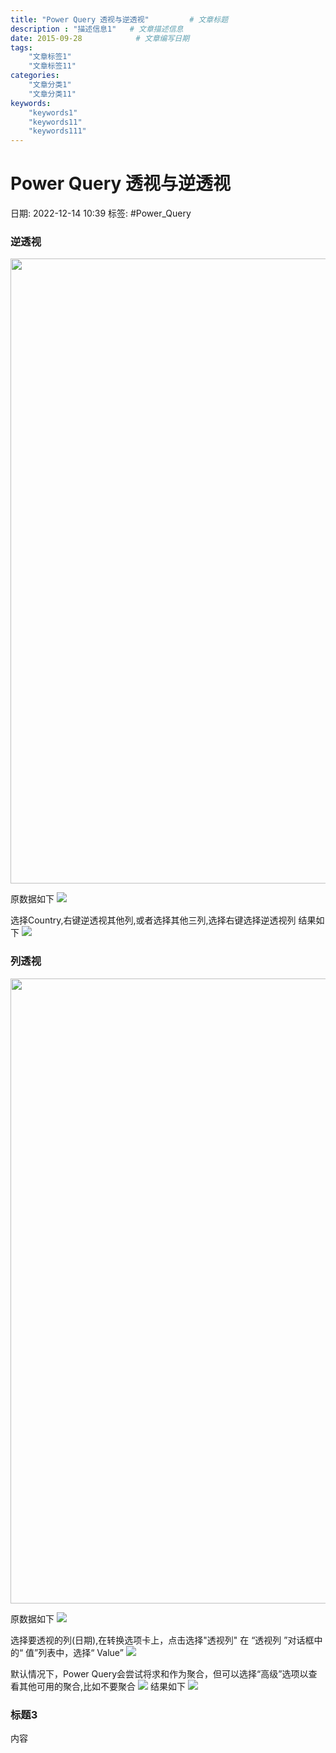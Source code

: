 ```yaml
---
title: "Power Query 透视与逆透视"			# 文章标题
description : "描述信息1"	# 文章描述信息
date: 2015-09-28			# 文章编写日期
tags:
    "文章标签1"
    "文章标签11"
categories:
    "文章分类1"
    "文章分类11"
keywords:
    "keywords1"
    "keywords11"
    "keywords111"
---
```

# Power Query 透视与逆透视
日期: 2022-12-14 10:39
标签:  #Power_Query 

### 逆透视
<img src="https://cloud.g60.net/d/cloud/note/img/2022/20221214_1670985631.jpg" width = "1000px" />

原数据如下
<img src="https://cloud.g60.net/d/cloud/note/img/2022/20221214_1670985670.jpg">

选择Country,右键逆透视其他列,或者选择其他三列,选择右键选择逆透视列
结果如下
<img src="https://cloud.g60.net/d/cloud/note/img/2022/20221214_1670985707.jpg">

### 列透视
<img src="https://cloud.g60.net/d/cloud/note/img/2022/20221214_1670987450.jpg" width = "1000px" />

原数据如下
<img src="https://cloud.g60.net/d/cloud/note/img/2022/20221214_1670985707.jpg">

选择要透视的列(日期),在转换选项卡上，点击选择"透视列"
在 “透视列 ”对话框中的“ 值”列表中，选择“ Value”
<img src="https://cloud.g60.net/d/cloud/note/img/2022/20221214_1670988082.jpg">

默认情况下，Power Query会尝试将求和作为聚合，但可以选择“高级”选项以查看其他可用的聚合,比如不要聚合
<img src="https://cloud.g60.net/d/cloud/note/img/2022/20221214_1670988124.jpg">
结果如下
<img src="https://cloud.g60.net/d/cloud/note/img/2022/20221214_1670985670.jpg">
### 标题3
内容


